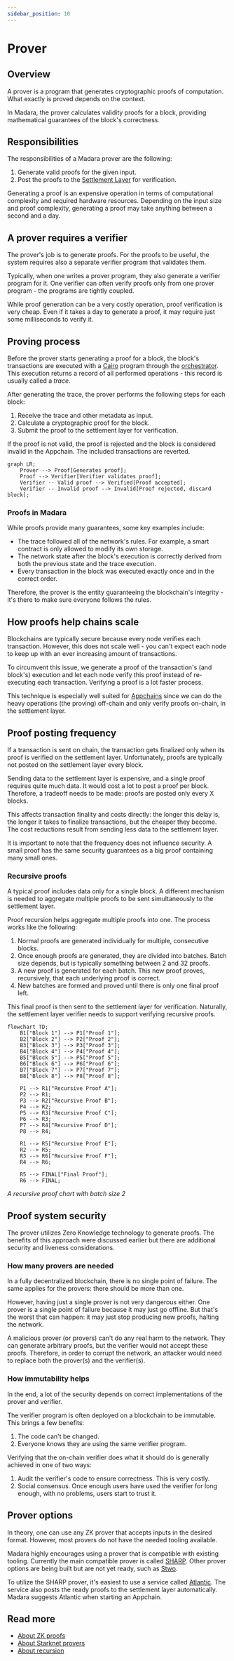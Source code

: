 ```yaml
---
sidebar_position: 10
---
```


# Prover

## Overview

A prover is a program that generates cryptographic proofs of computation. What exactly is proved depends on the context.

In Madara, the prover calculates validity proofs for a block, providing mathematical guarantees of the block's correctness.

## Responsibilities

The responsibilities of a Madara prover are the following:
1. Generate valid proofs for the given input.
1. Post the proofs to the [Settlement Layer](/concepts/settlement) for verification.

Generating a proof is an expensive operation in terms of computational complexity and required hardware resources. Depending on the input size and proof complexity, generating a proof may take anything between a second and a day.

## A prover requires a verifier

The prover's job is to generate proofs. For the proofs to be useful, the system requires also a separate verifier program that validates them.

Typically, when one writes a prover program, they also generate a verifier program for it. One verifier can often verify proofs only from one prover program - the programs are tightly coupled.

While proof generation can be a very costly operation, proof verification is very cheap. Even if it takes a day to generate a proof, it may require just some milliseconds to verify it.

## Proving process

Before the prover starts generating a proof for a block, the block's transactions are executed with a [Cairo](https://starkware.co/cairo/) program through the [orchestrator](/components/orchestrator). This execution returns a record of all performed operations - this record is usually called a *trace*.

After generating the trace, the prover performs the following steps for each block:
1. Receive the trace and other metadata as input.
1. Calculate a cryptographic proof for the block.
1. Submit the proof to the settlement layer for verification.

If the proof is not valid, the proof is rejected and the block is considered invalid in the Appchain. The included transactions are reverted.

```mermaid
graph LR;
    Prover --> Proof[Generates proof];
    Proof --> Verifier[Verifier validates proof];
    Verifier -- Valid proof --> Verified[Proof accepted];
    Verifier -- Invalid proof --> Invalid[Proof rejected, discard block];
```

### Proofs in Madara

While proofs provide many guarantees, some key examples include:
- The trace followed all of the network's rules. For example, a smart contract is only allowed to modify its own storage.
- The network state after the block's execution is correctly derived from both the previous state and the trace execution.
- Every transaction in the block was executed exactly once and in the correct order.

Therefore, the prover is the entity guaranteeing the blockchain's integrity - it's there to make sure everyone follows the rules.

## How proofs help chains scale

Blockchains are typically secure because every node verifies each transaction. However, this does not scale well - you can't expect each node to keep up with an ever increasing amount of transactions.

To circumvent this issue, we generate a proof of the transaction's (and block's) execution and let each node verify this proof instead of re-executing each transaction. Verifying a proof is a lot faster process.

This technique is especially well suited for [Appchains](/concepts/appchain) since we can do the heavy operations (the proving) off-chain and only verify proofs on-chain, in the settlement layer.

## Proof posting frequency

If a transaction is sent on chain, the transaction gets finalized only when its proof is verified on the settlement layer. Unfortunately, proofs are typically not posted on the settlement layer every block.

Sending data to the settlement layer is expensive, and a single proof requires quite much data. It would cost a lot to post a proof per block. Therefore, a tradeoff needs to be made: proofs are posted only every X blocks. 

This affects transaction finality and costs directly: the longer this delay is, the longer it takes to finalize transactions, but the cheaper they become. The cost reductions result from sending less data to the settlement layer.

It is important to note that the frequency does not influence security. A small proof has the same security guarantees as a big proof containing many small ones.

### Recursive proofs

A typical proof includes data only for a single block. A different mechanism is needed to aggregate multiple proofs to be sent simultaneously to the settlement layer.

Proof recursion helps aggregate multiple proofs into one. The process works like the following:
1. Normal proofs are generated individually for multiple, consecutive blocks.
1. Once enough proofs are generated, they are divided into batches. Batch size depends, but is typically something between 2 and 32 proofs.
1. A new proof is generated for each batch. This new proof proves, recursively, that each underlying proof is correct.
1. New batches are formed and proved until there is only one final proof left.

This final proof is then sent to the settlement layer for verification. Naturally, the settlement layer verifier needs to support verifying recursive proofs.

```mermaid
flowchart TD;
    B1["Block 1"] --> P1["Proof 1"];
    B2["Block 2"] --> P2["Proof 2"];
    B3["Block 3"] --> P3["Proof 3"];
    B4["Block 4"] --> P4["Proof 4"];
    B5["Block 5"] --> P5["Proof 5"];
    B6["Block 6"] --> P6["Proof 6"];
    B7["Block 7"] --> P7["Proof 7"];
    B8["Block 8"] --> P8["Proof 8"];

    P1 --> R1["Recursive Proof A"];
    P2 --> R1;
    P3 --> R2["Recursive Proof B"];
    P4 --> R2;
    P5 --> R3["Recursive Proof C"];
    P6 --> R3;
    P7 --> R4["Recursive Proof D"];
    P8 --> R4;

    R1 --> R5["Recursive Proof E"];
    R2 --> R5;
    R3 --> R6["Recursive Proof F"];
    R4 --> R6;

    R5 --> FINAL["Final Proof"];
    R6 --> FINAL;
```
*A recursive proof chart with batch size 2*

## Proof system security

The prover utilizes Zero Knowledge technology to generate proofs. The benefits of this approach were discussed earlier but there are additional security and liveness considerations.

### How many provers are needed

In a fully decentralized blockchain, there is no single point of failure. The same applies for the provers: there should be more than one.

However, having just a single prover is not very dangerous either. One prover is a single point of failure because it may just go offline. But that's the worst that can happen: it may just stop producing new proofs, halting the network.

A malicious prover (or provers) can't do any real harm to the network. They can generate arbitrary proofs, but the verifier would not accept these proofs. Therefore, in order to corrupt the network, an attacker would need to replace both the prover(s) and the verifier(s).

### How immutability helps

In the end, a lot of the security depends on correct implementations of the prover and verifier.

The verifier program is often deployed on a blockchain to be immutable. This brings a few benefits:
1. The code can't be changed.
1. Everyone knows they are using the same verifier program.

Verifying that the on-chain verifier does what it should do is generally achieved in one of two ways:
1. Audit the verifier's code to ensure correctness. This is very costly.
1. Social consensus. Once enough users have used the verifier for long enough, with no problems, users start to trust it.

## Prover options

In theory, one can use any ZK prover that accepts inputs in the desired format. However, most provers do not have the needed tooling available.

Madara highly encourages using a prover that is compatible with existing tooling. Currently the main compatible prover is called [SHARP](https://docs.starknet.io/architecture-and-concepts/provers-overview/). Other prover options are being built but are not yet ready, such as [Stwo](https://github.com/starkware-libs/stwo).

To utilize the SHARP prover, it's easiest to use a service called [Atlantic](https://atlanticprover.com/). The service also posts the ready proofs to the settlement layer automatically. Madara suggests Atlantic when starting an Appchain.


## Read more

- [About ZK proofs](https://ethereum.org/en/zero-knowledge-proofs/)
- [About Starknet provers](https://docs.starknet.io/architecture-and-concepts/provers-overview/)
- [About recursion](https://www.starknet.io/blog/recursive-starks/)